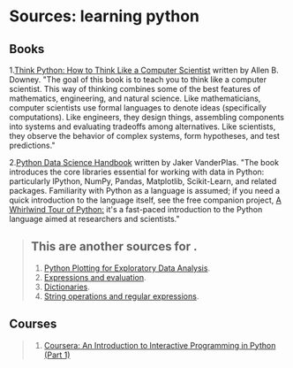 # Sources: learning python
## Books

1.[Think Python: How to Think Like a Computer Scientist](http://www.greenteapress.com/thinkpython/html/index.html "Title") written by Allen B. Downey.  "The goal of this book is to teach you to think like a computer scientist. This way of thinking combines some of the best features of   mathematics, engineering, and natural science. Like mathematicians, computer scientists use formal languages to denote ideas (specifically  computations). Like engineers, they design things, assembling components into systems and evaluating tradeoffs among alternatives. Like scientists, they observe the behavior of complex systems, form hypotheses, and test predictions."

2.[Python Data Science Handbook](https://github.com/jakevdp/PythonDataScienceHandbook) written by Jaker VanderPlas. "The book introduces the core libraries essential for working with data in Python: particularly IPython, NumPy, Pandas, Matplotlib, Scikit-Learn, and related packages. Familiarity with Python as a language is assumed; if you need a quick introduction to the language itself, see the free companion project, [A Whirlwind Tour of Python:](https://github.com/jakevdp/WhirlwindTourOfPython) it's a fast-paced introduction to the Python language aimed at researchers and scientists."



> ## This are another sources for .
> 
> 1.   [Python Plotting for Exploratory Data Analysis](http://pythonplot.com/ "Title").
> 2.   [Expressions and evaluation](https://github.com/ledeprogram/courses/blob/master/databases/01%20Lists.ipynb "Title").
> 3.   [Dictionaries](https://github.com/ledeprogram/courses/blob/master/databases/02%20Dictionaries%20and%20Web%20APIs.ipynb "Title").
> 4.   [String operations and regular expressions](https://github.com/ledeprogram/courses/blob/master/databases/03%20Strings%20and%20regular%20expressions.ipynb "Title").
> 
>     
## Courses
> 1. [Coursera: An Introduction to Interactive Programming in Python (Part 1)](https://www.class-central.com/mooc/408/coursera-an-introduction-to-interactive-programming-in-python-part-1)
